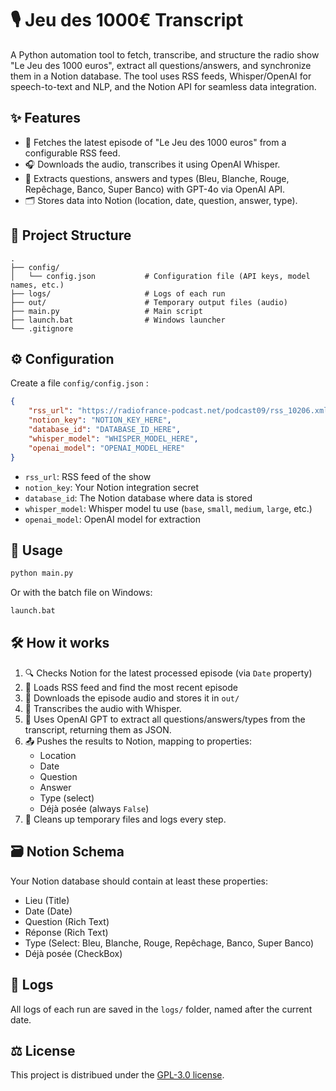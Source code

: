# 🎙️ Jeu des 1000€ Transcript
A Python automation tool to fetch, transcribe, and structure the radio show "Le Jeu des 1000 euros", extract all questions/answers, and synchronize them in a Notion database.
The tool uses RSS feeds, Whisper/OpenAI for speech-to-text and NLP, and the Notion API for seamless data integration.

## ✨ Features
- 🔄 Fetches the latest episode of "Le Jeu des 1000 euros" from a configurable RSS feed.
- 🎧 Downloads the audio, transcribes it using OpenAI Whisper.
- 🤖 Extracts questions, answers and types (Bleu, Blanche, Rouge, Repêchage, Banco, Super Banco) with GPT-4o via OpenAI API.
- 🗂️ Stores data into Notion (location, date, question, answer, type).

## 📁 Project Structure
```
.
├── config/
│   └── config.json           # Configuration file (API keys, model names, etc.)
├── logs/                     # Logs of each run
├── out/                      # Temporary output files (audio)
├── main.py                   # Main script
├── launch.bat                # Windows launcher
└── .gitignore
```

## ⚙️ Configuration
Create a file `config/config.json` :
```json
{
    "rss_url": "https://radiofrance-podcast.net/podcast09/rss_10206.xml",
    "notion_key": "NOTION_KEY_HERE",
    "database_id": "DATABASE_ID_HERE",
    "whisper_model": "WHISPER_MODEL_HERE",
    "openai_model": "OPENAI_MODEL_HERE"
}
```
- `rss_url`: RSS feed of the show
- `notion_key`: Your Notion integration secret
- `database_id`: The Notion database where data is stored
- `whisper_model`: Whisper model tu use (`base`, `small`, `medium`, `large`, etc.)
- `openai_model`: OpenAI model for extraction

## 🚀 Usage
```bash
python main.py
```
Or with the batch file on Windows:
```bash
launch.bat
```

## 🛠️ How it works
1. 🔍 Checks Notion for the latest processed episode (via `Date` property)
2. 📡 Loads RSS feed and find the most recent episode
3. 💽 Downloads the episode audio and stores it in `out/`
4. 📝 Transcribes the audio with Whisper.
5. 🧠 Uses OpenAI GPT to extract all questions/answers/types from the transcript, returning them as JSON.
6. 📤 Pushes the results to Notion, mapping to properties:
   - Location
   - Date
   - Question
   - Answer
   - Type (select)
   - Déjà posée (always `False`)
7. 🧹 Cleans up temporary files and logs every step.

 ## 🗃️ Notion Schema
 Your Notion database should contain at least these properties:
 - Lieu (Title)
 - Date (Date)
 - Question (Rich Text)
 - Réponse (Rich Text)
 - Type (Select: Bleu, Blanche, Rouge, Repêchage, Banco, Super Banco)
 - Déjà posée (CheckBox)

## 📜 Logs
All logs of each run are saved in the `logs/` folder, named after the current date.

## ⚖️ License
This project is distribued under the [GPL-3.0 license](https://github.com/ilo80/1000_euros_transcript?tab=GPL-3.0-1-ov-file).
